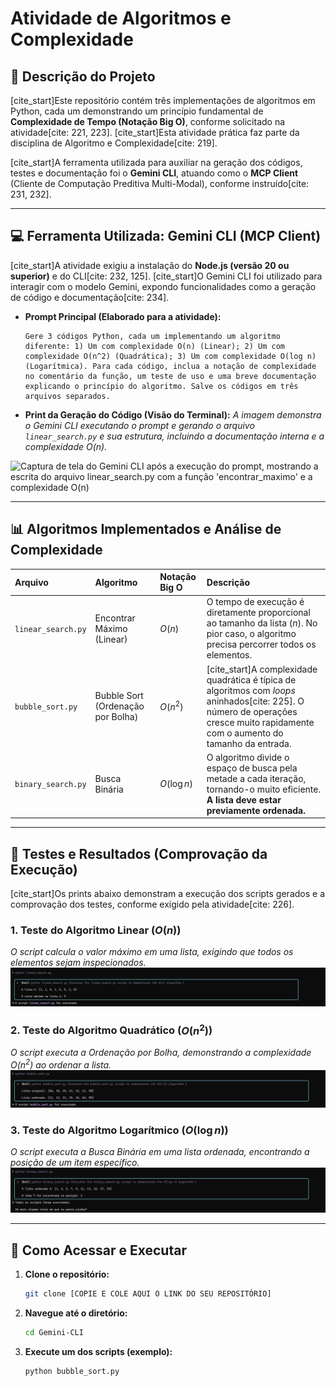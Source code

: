 # Atividade de Algoritmos e Complexidade

## 📝 Descrição do Projeto

[cite_start]Este repositório contém três implementações de algoritmos em Python, cada um demonstrando um princípio fundamental de **Complexidade de Tempo (Notação Big O)**, conforme solicitado na atividade[cite: 221, 223]. [cite_start]Esta atividade prática faz parte da disciplina de Algoritmo e Complexidade[cite: 219].

[cite_start]A ferramenta utilizada para auxiliar na geração dos códigos, testes e documentação foi o **Gemini CLI**, atuando como o **MCP Client** (Cliente de Computação Preditiva Multi-Modal), conforme instruído[cite: 231, 232].

---

## 💻 Ferramenta Utilizada: Gemini CLI (MCP Client)

[cite_start]A atividade exigiu a instalação do **Node.js (versão 20 ou superior)** e do CLI[cite: 232, 125]. [cite_start]O Gemini CLI foi utilizado para interagir com o modelo Gemini, expondo funcionalidades como a geração de código e documentação[cite: 234].

* **Prompt Principal (Elaborado para a atividade):**
    ```
    Gere 3 códigos Python, cada um implementando um algoritmo diferente: 1) Um com complexidade O(n) (Linear); 2) Um com complexidade O(n^2) (Quadrática); 3) Um com complexidade O(log n) (Logarítmica). Para cada código, inclua a notação de complexidade no comentário da função, um teste de uso e uma breve documentação explicando o princípio do algoritmo. Salve os códigos em três arquivos separados.
    ```
* **Print da Geração do Código (Visão do Terminal):**
    *A imagem demonstra o Gemini CLI executando o prompt e gerando o arquivo `linear_search.py` e sua estrutura, incluindo a documentação interna e a complexidade $O(n)$.*

![Captura de tela do Gemini CLI após a execução do prompt, mostrando a escrita do arquivo linear_search.py com a função 'encontrar_maximo' e a complexidade O(n)](Captura%20de%20tela%202025-10-17%20095329.png)

---

## 📊 Algoritmos Implementados e Análise de Complexidade

| Arquivo | Algoritmo | Notação Big O | Descrição |
| :--- | :--- | :--- | :--- |
| `linear_search.py` | Encontrar Máximo (Linear) | $O(n)$ | O tempo de execução é diretamente proporcional ao tamanho da lista ($n$). No pior caso, o algoritmo precisa percorrer todos os elementos. |
| `bubble_sort.py` | Bubble Sort (Ordenação por Bolha) | $O(n^2)$ | [cite_start]A complexidade quadrática é típica de algoritmos com *loops* aninhados[cite: 225]. O número de operações cresce muito rapidamente com o aumento do tamanho da entrada. |
| `binary_search.py` | Busca Binária | $O(\log n)$ | O algoritmo divide o espaço de busca pela metade a cada iteração, tornando-o muito eficiente. **A lista deve estar previamente ordenada.** |

---

## 🔬 Testes e Resultados (Comprovação da Execução)

[cite_start]Os prints abaixo demonstram a execução dos scripts gerados e a comprovação dos testes, conforme exigido pela atividade[cite: 226].

### 1. Teste do Algoritmo Linear ($O(n)$)

*O script calcula o valor máximo em uma lista, exigindo que todos os elementos sejam inspecionados.*
![Captura de tela do terminal mostrando a execução do script linear_search.py e o resultado da busca pelo valor máximo na lista.](linear.png)

### 2. Teste do Algoritmo Quadrático ($O(n^2)$)

*O script executa a Ordenação por Bolha, demonstrando a complexidade $O(n^2)$ ao ordenar a lista.*
![Captura de tela do terminal mostrando a execução do script bubble_sort.py e a lista original sendo transformada na lista ordenada.](bubble.png)

### 3. Teste do Algoritmo Logarítmico ($O(\log n)$)

*O script executa a Busca Binária em uma lista ordenada, encontrando a posição de um item específico.*
![Captura de tela do terminal mostrando a execução do script binary_search.py e o item 7 sendo encontrado na posição 3.](binary.png)

---

## 💾 Como Acessar e Executar

1.  **Clone o repositório:**
    ```bash
    git clone [COPIE E COLE AQUI O LINK DO SEU REPOSITÓRIO]
    ```
2.  **Navegue até o diretório:**
    ```bash
    cd Gemini-CLI
    ```
3.  **Execute um dos scripts (exemplo):**
    ```bash
    python bubble_sort.py
    ```
